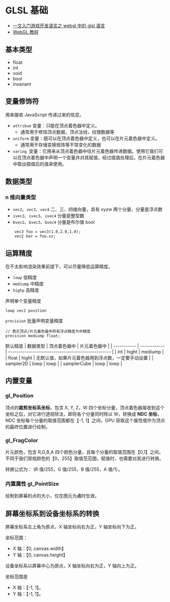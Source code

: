 # GLSL 基础

- [一文入门游戏开发语言之 webgl 中的 glsl 语言](https://juejin.cn/post/7085587372565332004)
- [WebGL 教程](https://blog.csdn.net/u014291990/article/details/102980860)

## 基本类型

- float
- int
- void
- bool
- invariant

## 变量修饰符

用来接收 JavaScript 传递过来的信息。

- `attribue` 变量：只能在顶点着色器中定义。
  - 通常用于修饰顶点数据，顶点法线，纹理数据等
- `uniform` 变量：既可以在顶点着色器中定义，也可以在片元着色器中定义。
  - 通常用于存储变换矩阵等不常变化的数据
- `varing `变量：它用来从顶点着色器中往片元着色器传递数据。使用它我们可以在顶点着色器中声明一个变量并对其赋值，经过插值处理后，在片元着色器中取出插值后的值来使用。

## 数据类型

### n 维向量类型

- `vec2`、`vec3`、`vec4` 二、三、四维向量，具有 xyzw 两个分量，分量是浮点数
- `ivec2`、`ivec3`、`ivec4` 分量是整型数
- `bvec2`、`bvec3`、`bvec4` 分量是布尔值 bool

```
    vec3 foo = vec3(1.0,2.0,1.0);
    vec2 bar = foo.xz;
```

## 运算精度

在不太影响渲染效果前提下，可以尽量降低运算精度。

- `lowp` 低精度
- `mediump` 中精度
- `highp` 高精度

声明单个变量精度

```
lowp vec2 position
```

`precision` 批量声明变量精度

```
// 表示顶点/片元着色器中所有浮点精度为中精度
precision mediump float;
```

默认精度
| 数据类型 | 顶点着色器中 | 片元着色器中 |
| ----------- | ------------ | -------------------------------------------------- |
| int | hight | mediump |
| float | hight | 无默认值，如果片元着色器用到浮点数，一定要手动设置 |
| sampler2D | lowp | lowp |
| samplerCube | lowp | lowp |

## 内置变量

### gl_Position

顶点的**裁剪坐标系坐标**，包含 X, Y, Z，W 四个坐标分量，顶点着色器接收到这个坐标之后，对它进行透视除法，即将各个分量同时除以 W，转换成 **NDC 坐标**，NDC 坐标每个分量的取值范围都在【-1, 1】之间，GPU 获取这个属性值作为顶点的最终位置进行绘制。

### gl_FragColor

片元颜色，包含 R,G,B,A 四个颜色分量，且每个分量的取值范围在【0,1】之间，不同于我们常规颜色的【0，255】取值范范围，赋值时，也需要对其进行转换。

转换公式为： (R 值/255，G 值/255，B 值/255，A 值/1）。

### 内置属性 gl_PointSize

绘制到屏幕的点的大小，仅在图元为**点**时生效。

## 屏幕坐标系到设备坐标系的转换

屏幕坐标系左上角为原点，X 轴坐标向右为正，Y 轴坐标向下为正。

坐标范围：

- X 轴：【0, canvas.width】
- Y 轴：【0, canvas.height】

设备坐标系以屏幕中心为原点，X 轴坐标向右为正，Y 轴向上为正。

坐标范围是

- X 轴：【-1, 1】。
- Y 轴：【-1, 1】。
